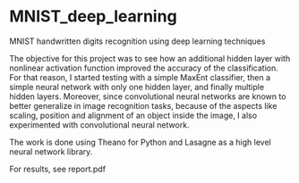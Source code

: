 # MNIST_deep_learning
MNIST handwritten digits recognition using deep learning techniques

The objective for this project was to see how an additional hidden layer 
with nonlinear activation function improved the accuracy of the classification. 
For that reason, I started testing with a simple MaxEnt classifier, then 
a simple neural network with only one hidden layer, and finally multiple 
hidden layers. 
Moreover, since convolutional neural networks are known to better generalize 
in image recognition tasks, because of the aspects like scaling, position and 
alignment of an object inside the image, I also experimented with convolutional 
neural network.

The work is done using Theano for Python and Lasagne as a high level neural
network library.

For results, see report.pdf
